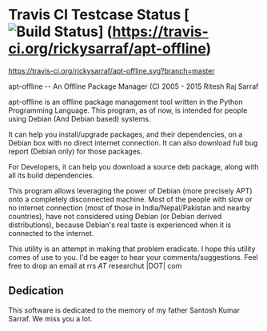 # Travis CI Testcase Status [![Build Status](https://travis-ci.org/rickysarraf/apt-offline.svg?branch=master)] (https://travis-ci.org/rickysarraf/apt-offline)

https://travis-ci.org/rickysarraf/apt-offline.svg?branch=master


apt-offline -- An Offline Package Manager 
(C) 2005 - 2015 Ritesh Raj Sarraf


apt-offline is an offline package management tool written in the Python Programming Language. This program, as of now, is intended for people using Debian (And Debian based) systems. 

It can help you install/upgrade packages, and their dependencies, on a Debian box with no direct internet connection. It can also download full bug report (Debian only) for those packages.

For Developers, it can help you download a source deb package, along with all its build dependencies.

This program allows leveraging the power of Debian (more precisely APT) onto a completely disconnected machine. Most of the people with slow or no internet connection (most of those in India/Nepal/Pakistan and nearby countries), have not considered using Debian (or Debian derived distributions), because Debian's real taste is experienced when it is connected to the internet.

This utility is an attempt in making that problem eradicate. I hope this utility comes of use to you. I'd be eager to hear your comments/suggestions. Feel free to drop an email at rrs _AT_ researchut |DOT| com



Dedication
----------
This software is dedicated to the memory of my father Santosh Kumar Sarraf. We miss you a lot.
